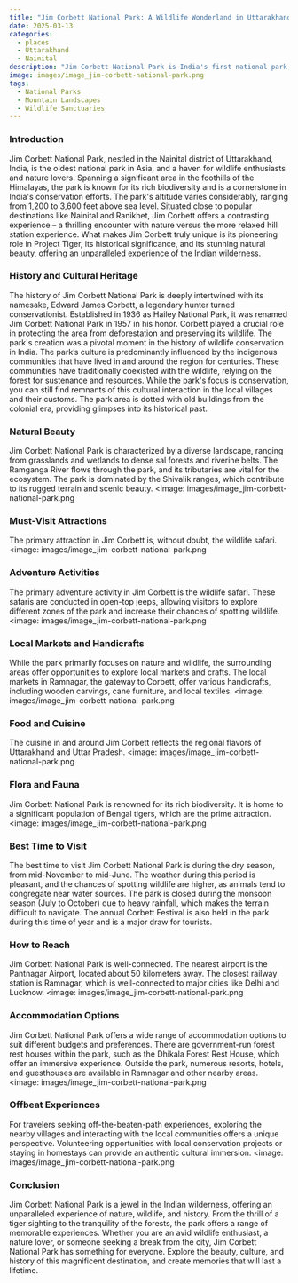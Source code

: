 ```yaml
---
title: "Jim Corbett National Park: A Wildlife Wonderland in Uttarakhand"
date: 2025-03-13
categories:
  - places
  - Uttarakhand
  - Nainital
description: "Jim Corbett National Park is India's first national park, established in 1936, located in the Nainital district of Uttarakhand. It is renowned for its diverse wildlife, including tigers, elephants, and a wide variety of bird species. The park also offers breathtaking views of the Himalayan foothills and is a perfect destination for nature enthusiasts and wildlife lovers."
image: images/image_jim-corbett-national-park.png
tags: 
  - National Parks
  - Mountain Landscapes
  - Wildlife Sanctuaries
---
```



### **Introduction**

Jim Corbett National Park, nestled in the Nainital district of Uttarakhand, India, is the oldest national park in Asia, and a haven for wildlife enthusiasts and nature lovers. Spanning a significant area in the foothills of the Himalayas, the park is known for its rich biodiversity and is a cornerstone in India's conservation efforts. The park's altitude varies considerably, ranging from 1,200 to 3,600 feet above sea level. Situated close to popular destinations like Nainital and Ranikhet, Jim Corbett offers a contrasting experience – a thrilling encounter with nature versus the more relaxed hill station experience. What makes Jim Corbett truly unique is its pioneering role in Project Tiger, its historical significance, and its stunning natural beauty, offering an unparalleled experience of the Indian wilderness.

### **History and Cultural Heritage**

The history of Jim Corbett National Park is deeply intertwined with its namesake, Edward James Corbett, a legendary hunter turned conservationist. Established in 1936 as Hailey National Park, it was renamed Jim Corbett National Park in 1957 in his honor. Corbett played a crucial role in protecting the area from deforestation and preserving its wildlife. The park's creation was a pivotal moment in the history of wildlife conservation in India. The park’s culture is predominantly influenced by the indigenous communities that have lived in and around the region for centuries. These communities have traditionally coexisted with the wildlife, relying on the forest for sustenance and resources. While the park's focus is conservation, you can still find remnants of this cultural interaction in the local villages and their customs. The park area is dotted with old buildings from the colonial era, providing glimpses into its historical past.

###  **Natural Beauty**

Jim Corbett National Park is characterized by a diverse landscape, ranging from grasslands and wetlands to dense sal forests and riverine belts. The Ramganga River flows through the park, and its tributaries are vital for the ecosystem. The park is dominated by the Shivalik ranges, which contribute to its rugged terrain and scenic beauty. <image: images/image_jim-corbett-national-park.png

### **Must-Visit Attractions**

The primary attraction in Jim Corbett is, without doubt, the wildlife safari. <image: images/image_jim-corbett-national-park.png

### **Adventure Activities**

The primary adventure activity in Jim Corbett is the wildlife safari. These safaris are conducted in open-top jeeps, allowing visitors to explore different zones of the park and increase their chances of spotting wildlife. <image: images/image_jim-corbett-national-park.png

### **Local Markets and Handicrafts**

While the park primarily focuses on nature and wildlife, the surrounding areas offer opportunities to explore local markets and crafts. The local markets in Ramnagar, the gateway to Corbett, offer various handicrafts, including wooden carvings, cane furniture, and local textiles. <image: images/image_jim-corbett-national-park.png

### **Food and Cuisine**

The cuisine in and around Jim Corbett reflects the regional flavors of Uttarakhand and Uttar Pradesh. <image: images/image_jim-corbett-national-park.png

### **Flora and Fauna**

Jim Corbett National Park is renowned for its rich biodiversity. It is home to a significant population of Bengal tigers, which are the prime attraction. <image: images/image_jim-corbett-national-park.png

### **Best Time to Visit**

The best time to visit Jim Corbett National Park is during the dry season, from mid-November to mid-June. The weather during this period is pleasant, and the chances of spotting wildlife are higher, as animals tend to congregate near water sources. The park is closed during the monsoon season (July to October) due to heavy rainfall, which makes the terrain difficult to navigate. The annual Corbett Festival is also held in the park during this time of year and is a major draw for tourists.

### **How to Reach**

Jim Corbett National Park is well-connected. The nearest airport is the Pantnagar Airport, located about 50 kilometers away. The closest railway station is Ramnagar, which is well-connected to major cities like Delhi and Lucknow. <image: images/image_jim-corbett-national-park.png

### **Accommodation Options**

Jim Corbett National Park offers a wide range of accommodation options to suit different budgets and preferences. There are government-run forest rest houses within the park, such as the Dhikala Forest Rest House, which offer an immersive experience. Outside the park, numerous resorts, hotels, and guesthouses are available in Ramnagar and other nearby areas. <image: images/image_jim-corbett-national-park.png

### **Offbeat Experiences**

For travelers seeking off-the-beaten-path experiences, exploring the nearby villages and interacting with the local communities offers a unique perspective. Volunteering opportunities with local conservation projects or staying in homestays can provide an authentic cultural immersion. <image: images/image_jim-corbett-national-park.png

### **Conclusion**

Jim Corbett National Park is a jewel in the Indian wilderness, offering an unparalleled experience of nature, wildlife, and history. From the thrill of a tiger sighting to the tranquility of the forests, the park offers a range of memorable experiences. Whether you are an avid wildlife enthusiast, a nature lover, or someone seeking a break from the city, Jim Corbett National Park has something for everyone. Explore the beauty, culture, and history of this magnificent destination, and create memories that will last a lifetime.


